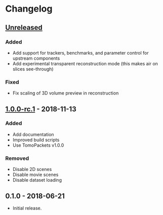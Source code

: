 # Changelog

## [Unreleased]
### Added
- Add support for trackers, benchmarks, and parameter control for upstream
  components
- Add experimental transparent reconstruction mode (this makes air on slices see-through)
### Fixed
- Fix scaling of 3D volume preview in reconstruction

## [1.0.0-rc.1] - 2018-11-13
### Added
- Add documentation
- Improved build scripts 
- Use TomoPackets v1.0.0

### Removed
- Disable 2D scenes
- Disable movie scenes
- Disable dataset loading

## 0.1.0 - 2018-06-21

- Initial release.

[Unreleased]: https://github.com/cicwi/RECAST3D/compare/v1.0.0-rc.1...develop
[1.0.0-rc.1]: https://github.com/cicwi/RECAST3D/compare/v0.1.0...v1.0.0-rc.1
